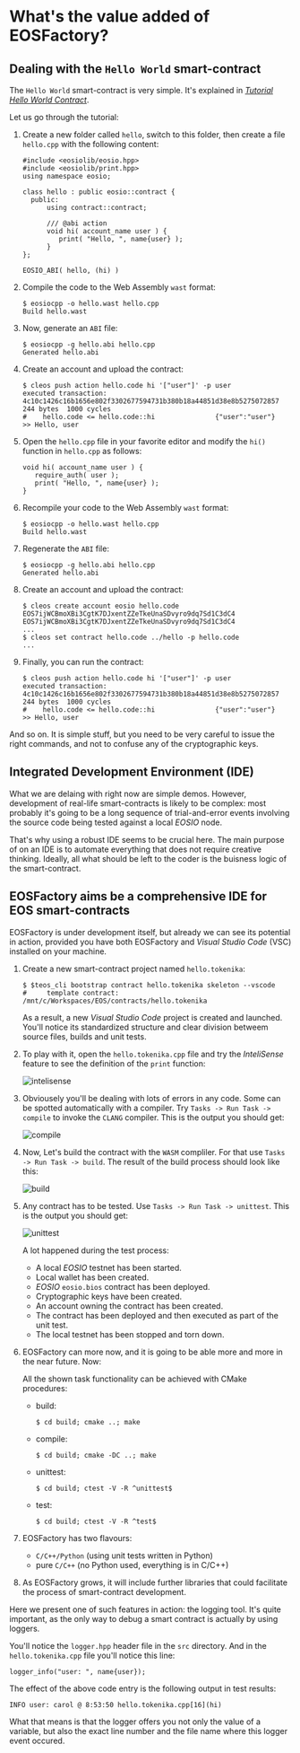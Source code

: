 # What's the value added of EOSFactory?

## Dealing with the `Hello World` smart-contract

The `Hello World` smart-contract is very simple. It's explained in [*Tutorial Hello World Contract*](https://github.com/EOSIO/eos/wiki/Tutorial-Hello-World-Contract).

Let us go through the tutorial:

1. Create a new folder called `hello`, switch to this folder, then create a file `hello.cpp` with the following content:

   ```
   #include <eosiolib/eosio.hpp>
   #include <eosiolib/print.hpp>
   using namespace eosio;
   
   class hello : public eosio::contract {
     public:
         using contract::contract;
   
         /// @abi action 
         void hi( account_name user ) {
            print( "Hello, ", name{user} );
         }
   };
   
   EOSIO_ABI( hello, (hi) )
   ```

2. Compile the code to the Web Assembly `wast` format:

   ```
   $ eosiocpp -o hello.wast hello.cpp
   Build hello.wast
   ```

3. Now, generate an `ABI` file:

   ```
   $ eosiocpp -g hello.abi hello.cpp
   Generated hello.abi
   ```

4. Create an account and upload the contract:

   ```
   $ cleos push action hello.code hi '["user"]' -p user
   executed transaction: 4c10c1426c16b1656e802f3302677594731b380b18a44851d38e8b5275072857  244 bytes  1000 cycles
   #    hello.code <= hello.code::hi               {"user":"user"}
   >> Hello, user
   ```

5. Open the `hello.cpp` file in your favorite editor and modify the `hi()` function in `hello.cpp` as follows:

   ```
   void hi( account_name user ) {
      require_auth( user );
      print( "Hello, ", name{user} );
   }
   ```

6. Recompile your code to the Web Assembly `wast` format:

   ```
   $ eosiocpp -o hello.wast hello.cpp
   Build hello.wast
   ```

7. Regenerate the `ABI` file:

   ```
   $ eosiocpp -g hello.abi hello.cpp
   Generated hello.abi
   ```

8. Create an account and upload the contract:

   ```
   $ cleos create account eosio hello.code EOS7ijWCBmoXBi3CgtK7DJxentZZeTkeUnaSDvyro9dq7Sd1C3dC4 
   EOS7ijWCBmoXBi3CgtK7DJxentZZeTkeUnaSDvyro9dq7Sd1C3dC4
   ...
   $ cleos set contract hello.code ../hello -p hello.code
   ...
   ```

9. Finally, you can run the contract:

   ```
   $ cleos push action hello.code hi '["user"]' -p user
   executed transaction: 4c10c1426c16b1656e802f3302677594731b380b18a44851d38e8b5275072857  244 bytes  1000 cycles
   #    hello.code <= hello.code::hi               {"user":"user"}
   >> Hello, user
   ```

And so on. It is simple stuff, but you need to be very careful to issue the right commands, and not to confuse any of the cryptographic keys.

## Integrated Development Environment (IDE)

What we are delaing with right now are simple demos. However, development of real-life smart-contracts is likely to be complex: most probably it's going to be a long sequence of trial-and-error events involving the source code being tested against a local *EOSIO* node.

That's why using a robust IDE seems to be crucial here. The main purpose of on an IDE is to automate everything that does not require creative thinking. Ideally, all what should be left to the coder is the buisness logic of the smart-contract.

## EOSFactory aims be a comprehensive IDE for EOS smart-contracts

EOSFactory is under development itself, but already we can see its potential in action, provided you have both EOSFactory and *Visual Studio Code* (VSC) installed on your machine.

1. Create a new smart-contract project named `hello.tokenika`:

   ```
   $ $teos_cli bootstrap contract hello.tokenika skeleton --vscode
   #     template contract: /mnt/c/Workspaces/EOS/contracts/hello.tokenika
   ```

   As a result, a new *Visual Studio Code* project is created and launched. You'll notice its standardized structure and clear division betweem source files, builds and unit tests.

2. To play with it, open the `hello.tokenika.cpp` file and try the *InteliSense* feature to see the definition of the `print` function:

   ![intelisense](./docs/html/VScode/intelisense.png)

3. Obviousely you'll be dealing with lots of errors in any code. Some can be spotted automatically with a compiler. Try `Tasks -> Run Task -> compile` to invoke the `CLANG` compiler. This is the output you should get:

   ![compile](./docs/html/VScode/compile.png)

4. Now, Let's build the contract with the `WASM` compliler. For that use `Tasks -> Run Task -> build`. The result of the build process should look like this:

   ![build](./docs/html/VScode/build.png)

5. Any contract has to be tested. Use `Tasks -> Run Task -> unittest`. This is the output you should get:

   ![unittest](./docs/html/VScode/unittest.png)

    A lot happened during the test process:

   * A local *EOSIO* testnet has been started.
   * Local wallet has been created.
   * *EOSIO* `eosio.bios` contract has been deployed.
   * Cryptographic keys have been created.
   * An account owning the contract has been created.
   * The contract has been deployed and then executed as part of the unit test.
   * The local testnet has been stopped and torn down.

6. EOSFactory can more now, and it is going to be able more and more in the near future. Now:

   All the shown task functionality can be achieved with CMake procedures:
   * build:

     ```
     $ cd build; cmake ..; make
     ```

   * compile:

     ```
     $ cd build; cmake -DC ..; make
     ```

   * unittest:

     ```
     $ cd build; ctest -V -R ^unittest$
     ```

   * test:

     ```
     $ cd build; ctest -V -R ^test$
     ```

7. EOSFactory has two flavours:

   *  `C/C++/Python` (using unit tests written in Python)
   * pure `C/C++` (no Python used, everything is in C/C++)

8. As EOSFactory grows, it will include further libraries that could facilitate the process of smart-contract development.

  Here we present one of such features in action: the logging tool. It's quite important, as the only way to debug a smart contract is actually by using loggers.

  You'll notice the `logger.hpp` header file in the `src` directory. And in the `hello.tokenika.cpp` file you'll notice this line:

  ```
  logger_info("user: ", name{user});
  ```

  The effect of the above code entry is the following output in test results:

  ```
  INFO user: carol @ 8:53:50 hello.tokenika.cpp[16](hi)
  ```

  What that means is that the logger offers you not only the value of a variable, but also the exact line number and the file name where this logger event occured.